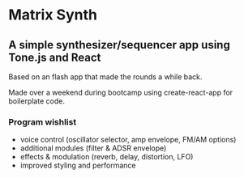 # Matrix Synth

## A simple synthesizer/sequencer app using Tone.js and React

Based on an flash app that made the rounds a while back.

Made over a weekend during bootcamp using create-react-app for boilerplate code.

### Program wishlist
- voice control (oscillator selector, amp envelope, FM/AM options)
- additional modules (filter & ADSR envelope)
- effects & modulation (reverb, delay, distortion, LFO)
- improved styling and performance 

